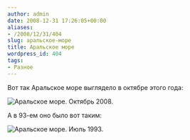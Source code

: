 ```yaml
---
author: admin
date: 2008-12-31 17:26:05+00:00
aliases:
- /2008/12/31/404
slug: аральское-море
title: Аральское море
wordpress_id: 404
tags:
- Разное
---
```


Вот так Аральское море выглядело в октябре этого года:

![Аральское море. Октябрь 2008.](/2008/12/462px-Aral_Sea_05_October_2008.jpg)

А в 93-ем оно было вот таким:

![Аральское море. Июль 1993.](/2008/12/17_yul_93small.JPG)
